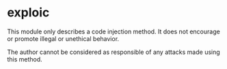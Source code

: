 # exploic

This module only describes a code injection method. It does not encourage or promote illegal or unethical behavior.

The author cannot be considered as responsible of any attacks made using this method.
